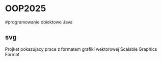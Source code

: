 # OOP2025
#programowanie obiektowe Java
## svg
Projket pokazujacy prace z formatem grafiki wektorowej Scalable Graphics Format

